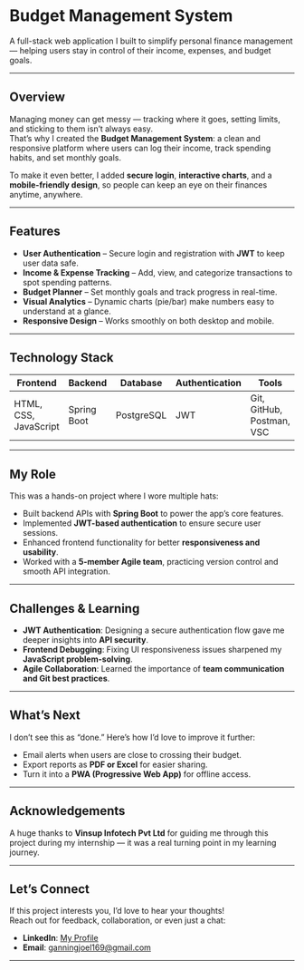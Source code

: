 #  Budget Management System  

A full-stack web application I built to simplify personal finance management — helping users stay in control of their income, expenses, and budget goals.  

---

##  Overview  
Managing money can get messy — tracking where it goes, setting limits, and sticking to them isn’t always easy.  
That’s why I created the **Budget Management System**: a clean and responsive platform where users can log their income, track spending habits, and set monthly goals.  

To make it even better, I added **secure login**, **interactive charts**, and a **mobile-friendly design**, so people can keep an eye on their finances anytime, anywhere.  

---

##  Features  

- **User Authentication** – Secure login and registration with **JWT** to keep user data safe.  
- **Income & Expense Tracking** – Add, view, and categorize transactions to spot spending patterns.  
- **Budget Planner** – Set monthly goals and track progress in real-time.  
- **Visual Analytics** – Dynamic charts (pie/bar) make numbers easy to understand at a glance.  
- **Responsive Design** – Works smoothly on both desktop and mobile.  

---

##  Technology Stack  

| Frontend | Backend | Database | Authentication | Tools |
|----------|---------|----------|----------------|-------|
| HTML, CSS, JavaScript | Spring Boot | PostgreSQL | JWT | Git, GitHub, Postman, VSC |

---

##  My Role  

This was a hands-on project where I wore multiple hats:  

- Built backend APIs with **Spring Boot** to power the app’s core features.  
- Implemented **JWT-based authentication** to ensure secure user sessions.  
- Enhanced frontend functionality for better **responsiveness and usability**.  
- Worked with a **5-member Agile team**, practicing version control and smooth API integration.  

---

##  Challenges & Learning  

- **JWT Authentication**: Designing a secure authentication flow gave me deeper insights into **API security**.  
- **Frontend Debugging**: Fixing UI responsiveness issues sharpened my **JavaScript problem-solving**.  
- **Agile Collaboration**: Learned the importance of **team communication and Git best practices**.  

---

##  What’s Next  

I don’t see this as “done.” Here’s how I’d love to improve it further:  

-  Email alerts when users are close to crossing their budget.  
-  Export reports as **PDF or Excel** for easier sharing.  
-  Turn it into a **PWA (Progressive Web App)** for offline access.  

---

##  Acknowledgements  
A huge thanks to **Vinsup Infotech Pvt Ltd** for guiding me through this project during my internship — it was a real turning point in my learning journey.  

---

##  Let’s Connect  
If this project interests you, I’d love to hear your thoughts!  
Reach out for feedback, collaboration, or even just a chat:  

-  **LinkedIn**: [My Profile](www.linkedin.com/in/ganningjoelj1609)  
-  **Email**: ganningjoel169@gmail.com  

---
